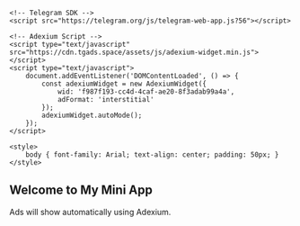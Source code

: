 <!DOCTYPE html>
<html lang="en">
<head>
    <meta charset="UTF-8">
    <meta name="viewport" content="width=device-width, initial-scale=1.0">
    <title>My Telegram Mini App</title>

    <!-- Telegram SDK -->
    <script src="https://telegram.org/js/telegram-web-app.js?56"></script>

    <!-- Adexium Script -->
    <script type="text/javascript" src="https://cdn.tgads.space/assets/js/adexium-widget.min.js"></script>
    <script type="text/javascript">
        document.addEventListener('DOMContentLoaded', () => {
            const adexiumWidget = new AdexiumWidget({
                wid: 'f987f193-cc4d-4caf-ae20-8f3adab99a4a',
                adFormat: 'interstitial'
            });
            adexiumWidget.autoMode();
        });
    </script>

    <style>
        body { font-family: Arial; text-align: center; padding: 50px; }
    </style>
</head>
<body>
    <h2>Welcome to My Mini App</h2>
    <p>Ads will show automatically using Adexium.</p>
</body>
</html>
